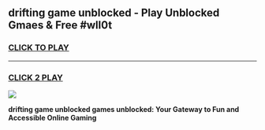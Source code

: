
## drifting game unblocked - Play Unblocked Gmaes & Free #wll0t
<h3>
<a href="https://news.freeplayer.one?title=drifting_game_unblocked&ref=03M">CLICK TO PLAY</a></h3>
<hr>

<h3>
<a href="https://news.freeplayer.one?title=drifting_game_unblocked&ref=03M">CLICK 2 PLAY</a>
  
</h3>

<a href="https://news.freeplayer.one?title=drifting_game_unblocked&ref=03M"><img src="https://clearcache.store/games.png"></a>


**drifting game unblocked games unblocked: Your Gateway to Fun and Accessible Online Gaming**
